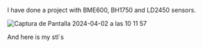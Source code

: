  I have done a project with BME600, BH1750 and LD2450 sensors.
 
 ![Captura de Pantalla 2024-04-02 a las 10 11 57](https://github.com/Waterbrain/stles/assets/5563436/ce0ffaba-23c3-4463-99a7-70faff667441)

 And here is my stl´s
